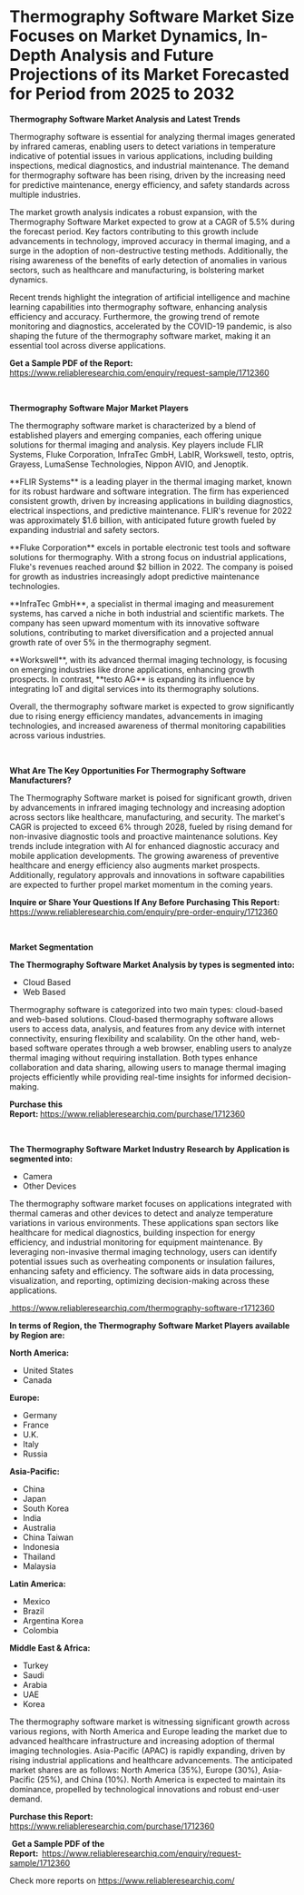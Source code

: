 <p><h1>Thermography Software Market Size Focuses on Market Dynamics, In-Depth Analysis and Future Projections of its Market Forecasted for Period from 2025 to 2032</h1></p><p><strong>Thermography Software Market Analysis and Latest Trends</strong></p>
<p><p>Thermography software is essential for analyzing thermal images generated by infrared cameras, enabling users to detect variations in temperature indicative of potential issues in various applications, including building inspections, medical diagnostics, and industrial maintenance. The demand for thermography software has been rising, driven by the increasing need for predictive maintenance, energy efficiency, and safety standards across multiple industries.</p><p>The market growth analysis indicates a robust expansion, with the Thermography Software Market expected to grow at a CAGR of 5.5% during the forecast period. Key factors contributing to this growth include advancements in technology, improved accuracy in thermal imaging, and a surge in the adoption of non-destructive testing methods. Additionally, the rising awareness of the benefits of early detection of anomalies in various sectors, such as healthcare and manufacturing, is bolstering market dynamics.</p><p>Recent trends highlight the integration of artificial intelligence and machine learning capabilities into thermography software, enhancing analysis efficiency and accuracy. Furthermore, the growing trend of remote monitoring and diagnostics, accelerated by the COVID-19 pandemic, is also shaping the future of the thermography software market, making it an essential tool across diverse applications.</p></p>
<p><strong>Get a Sample PDF of the Report:&nbsp;</strong> <a href="https://www.reliableresearchiq.com/enquiry/request-sample/1712360?utm_campaign=2299&utm_medium=2&utm_source=Github&utm_content=ia&utm_term=28032025&utm_id=thermography-software">https://www.reliableresearchiq.com/enquiry/request-sample/1712360</a></p>
<p>&nbsp;</p>
<p><strong>Thermography Software Major Market Players</strong></p>
<p><p>The thermography software market is characterized by a blend of established players and emerging companies, each offering unique solutions for thermal imaging and analysis. Key players include FLIR Systems, Fluke Corporation, InfraTec GmbH, LabIR, Workswell, testo, optris, Grayess, LumaSense Technologies, Nippon AVIO, and Jenoptik.</p><p>**FLIR Systems** is a leading player in the thermal imaging market, known for its robust hardware and software integration. The firm has experienced consistent growth, driven by increasing applications in building diagnostics, electrical inspections, and predictive maintenance. FLIR's revenue for 2022 was approximately $1.6 billion, with anticipated future growth fueled by expanding industrial and safety sectors.</p><p>**Fluke Corporation** excels in portable electronic test tools and software solutions for thermography. With a strong focus on industrial applications, Fluke's revenues reached around $2 billion in 2022. The company is poised for growth as industries increasingly adopt predictive maintenance technologies.</p><p>**InfraTec GmbH**, a specialist in thermal imaging and measurement systems, has carved a niche in both industrial and scientific markets. The company has seen upward momentum with its innovative software solutions, contributing to market diversification and a projected annual growth rate of over 5% in the thermography segment.</p><p>**Workswell**, with its advanced thermal imaging technology, is focusing on emerging industries like drone applications, enhancing growth prospects. In contrast, **testo AG** is expanding its influence by integrating IoT and digital services into its thermography solutions.</p><p>Overall, the thermography software market is expected to grow significantly due to rising energy efficiency mandates, advancements in imaging technologies, and increased awareness of thermal monitoring capabilities across various industries.</p></p>
<p>&nbsp;</p>
<p><strong>What Are The Key Opportunities For Thermography Software Manufacturers?</strong></p>
<p><p>The Thermography Software market is poised for significant growth, driven by advancements in infrared imaging technology and increasing adoption across sectors like healthcare, manufacturing, and security. The market's CAGR is projected to exceed 6% through 2028, fueled by rising demand for non-invasive diagnostic tools and proactive maintenance solutions. Key trends include integration with AI for enhanced diagnostic accuracy and mobile application developments. The growing awareness of preventive healthcare and energy efficiency also augments market prospects. Additionally, regulatory approvals and innovations in software capabilities are expected to further propel market momentum in the coming years.</p></p>
<p><strong>Inquire or Share Your Questions If Any Before Purchasing This Report:</strong> <a href="https://www.reliableresearchiq.com/enquiry/pre-order-enquiry/1712360?utm_campaign=2299&utm_medium=2&utm_source=Github&utm_content=ia&utm_term=28032025&utm_id=thermography-software">https://www.reliableresearchiq.com/enquiry/pre-order-enquiry/1712360</a></p>
<p>&nbsp;</p>
<p><strong>Market Segmentation</strong></p>
<p><strong>The Thermography Software Market Analysis by types is segmented into:</strong></p>
<p><ul><li>Cloud Based</li><li>Web Based</li></ul></p>
<p><p>Thermography software is categorized into two main types: cloud-based and web-based solutions. Cloud-based thermography software allows users to access data, analysis, and features from any device with internet connectivity, ensuring flexibility and scalability. On the other hand, web-based software operates through a web browser, enabling users to analyze thermal imaging without requiring installation. Both types enhance collaboration and data sharing, allowing users to manage thermal imaging projects efficiently while providing real-time insights for informed decision-making.</p></p>
<p><strong>Purchase this Report:&nbsp;</strong><a href="https://www.reliableresearchiq.com/purchase/1712360?utm_campaign=2299&utm_medium=2&utm_source=Github&utm_content=ia&utm_term=28032025&utm_id=thermography-software">https://www.reliableresearchiq.com/purchase/1712360</a></p>
<p>&nbsp;</p>
<p><strong>The Thermography Software Market Industry Research by Application is segmented into:</strong></p>
<p><ul><li>Camera</li><li>Other Devices</li></ul></p>
<p><p>The thermography software market focuses on applications integrated with thermal cameras and other devices to detect and analyze temperature variations in various environments. These applications span sectors like healthcare for medical diagnostics, building inspection for energy efficiency, and industrial monitoring for equipment maintenance. By leveraging non-invasive thermal imaging technology, users can identify potential issues such as overheating components or insulation failures, enhancing safety and efficiency. The software aids in data processing, visualization, and reporting, optimizing decision-making across these applications.</p></p>
<p><a href="https://www.reliableresearchiq.com/thermography-software-r1712360?utm_campaign=2299&utm_medium=2&utm_source=Github&utm_content=ia&utm_term=28032025&utm_id=thermography-software">&nbsp;https://www.reliableresearchiq.com/thermography-software-r1712360</a></p>
<p><strong>In terms of Region, the Thermography Software Market Players available by Region are:</strong></p>
<p>
    <p> <strong> North America: </strong>
        <ul>
            <li>United States</li>
            <li>Canada</li>
        </ul>
        </p> 
    <p> <strong> Europe: </strong>
        <ul>
            <li>Germany</li>
            <li>France</li>
            <li>U.K.</li>
            <li>Italy</li>
            <li>Russia</li>
        </ul>
        </p> 
    <p> <strong> Asia-Pacific: </strong>
        <ul>
            <li>China</li>
            <li>Japan</li>
            <li>South Korea</li>
            <li>India</li>
            <li>Australia</li>
            <li>China Taiwan</li>
            <li>Indonesia</li>
            <li>Thailand</li>
            <li>Malaysia</li>
        </ul>
        </p> 
    <p> <strong> Latin America: </strong>
        <ul>
            <li>Mexico</li>
            <li>Brazil</li>
            <li>Argentina Korea</li>
            <li>Colombia</li>
        </ul>
        </p> 
    <p> <strong> Middle East & Africa: </strong>
        <ul>
            <li>Turkey</li>
            <li>Saudi</li>
            <li>Arabia</li>
            <li>UAE</li>
            <li>Korea</li>
        </ul>
    </p>
    </p>
<p><p>The thermography software market is witnessing significant growth across various regions, with North America and Europe leading the market due to advanced healthcare infrastructure and increasing adoption of thermal imaging technologies. Asia-Pacific (APAC) is rapidly expanding, driven by rising industrial applications and healthcare advancements. The anticipated market shares are as follows: North America (35%), Europe (30%), Asia-Pacific (25%), and China (10%). North America is expected to maintain its dominance, propelled by technological innovations and robust end-user demand.</p></p>
<p><strong>Purchase this Report: </strong><a href="https://www.reliableresearchiq.com/purchase/1712360?utm_campaign=2299&utm_medium=2&utm_source=Github&utm_content=ia&utm_term=28032025&utm_id=thermography-software">https://www.reliableresearchiq.com/purchase/1712360</a></p>
<p>&nbsp;<strong>Get a Sample PDF of the Report:&nbsp;&nbsp;</strong><a href="https://www.reliableresearchiq.com/enquiry/request-sample/1712360?utm_campaign=2299&utm_medium=2&utm_source=Github&utm_content=ia&utm_term=28032025&utm_id=thermography-software">https://www.reliableresearchiq.com/enquiry/request-sample/1712360</a></p>
<p><strong></strong></p>
<p>Check more reports on <a href="https://www.reliableresearchiq.com/?utm_campaign=2299&utm_medium=2&utm_source=Github&utm_content=ia&utm_term=28032025&utm_id=thermography-software">https://www.reliableresearchiq.com/</a></p>
